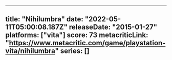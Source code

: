 
---
title: "Nihilumbra"
date: "2022-05-11T05:00:08.187Z"
releaseDate: "2015-01-27"
platforms: ["vita"]
score: 73
metacriticLink: "https://www.metacritic.com/game/playstation-vita/nihilumbra"
series: []
---
